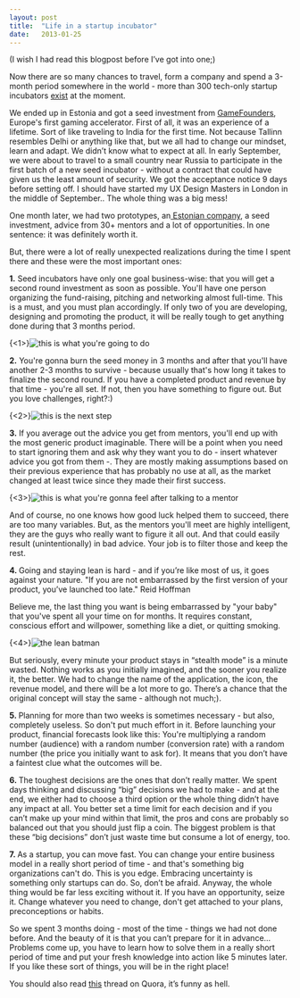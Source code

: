 ```yaml
---
layout: post
title:  "Life in a startup incubator"
date:   2013-01-25
---
```

(I wish I had read this blogpost before I’ve got into one;)

Now there are so many chances to travel, form a company and spend a 3-month period somewhere in the world - more than 300 tech-only startup incubators <a href="https://angel.co/incubators" target="_blank">exist</a> at the moment.

We ended up in Estonia and got a seed investment from <a href="http://gamefounders.com" target="_blank">GameFounders</a>, Europe's first gaming accelerator.
First of all, it was an experience of a lifetime. Sort of like traveling to India for the first time. Not because Tallinn resembles Delhi or anything like that, but we all had to change our mindset, learn and adapt.
We didn’t know what to expect at all. In early September, we were about to travel to a small country near Russia to participate in the first batch of a new seed incubator - without a contract that could have given us the least amount of security.
We got the acceptance notice 9 days before setting off.
I should have started my UX Design Masters in London in the middle of September.. The whole thing was a big mess!

One month later, we had two prototypes, an<a href="http://planblabs.net" target="_blank"> Estonian company</a>, a seed investment, advice from 30+ mentors and a lot of opportunities.
In one sentence: it was definitely worth it.<!--more-->

But, there were a lot of really unexpected realizations during the time I spent there and these were the most important ones:

<strong>1.</strong> Seed incubators have only one goal business-wise: that you will get a second round investment as soon as possible.
You'll have one person organizing the fund-raising, pitching and networking almost full-time.
This is a must, and you must plan accordingly. If only two of you are developing, designing and promoting the product, it will be really tough to get anything done during that 3 months period.

{<1>}![this is what you're going to do](/content/images/2014/Aug/illustration1.jpg)

<strong>2.</strong> You're gonna burn the seed money in 3 months and after that you'll have another 2-3 months to survive - because usually that's how long it takes to finalize the second round. If you have a completed product and revenue by that time - you're all set. If not, then you have something to figure out. But you love challenges, right?:)

{<2>}![this is the next step](/content/images/2014/Aug/illustration2.jpg)

<strong>3.</strong> If you average out the advice you get from mentors, you'll end up with the most generic product imaginable.
There will be a point when you need to start ignoring them and ask why they want you to do - insert whatever advice you got from them -.
They are mostly making assumptions based on their previous experience that has probably no use at all, as the market changed at least twice since they made their first success.

{<3>}![this is what you're gonna feel after talking to a mentor](/content/images/2014/Aug/illustration3.jpg)

And of course, no one knows how good luck helped them to succeed, there are too many variables. But, as the mentors you'll meet are highly intelligent, they are the guys who really want to figure it all out. And that could easily result (unintentionally) in bad advice. Your job is to filter those and keep the rest.

<strong>4. </strong>Going and staying lean is hard - and if you’re like most of us, it goes against your nature.
"If you are not embarrassed by the first version of your product, you’ve launched too late." Reid Hoffman

Believe me, the last thing you want is being embarrassed by "your baby" that you've spent all your time on for months. It requires constant, conscious effort and willpower, something like a diet, or quitting smoking.


{<4>}![the lean batman](/content/images/2014/Aug/illustration4.jpg)


But seriously, every minute your product stays in “stealth mode” is a minute wasted. Nothing works as you initially imagined, and the sooner you realize it, the better.
We had to change the name of the application, the icon, the revenue model, and there will be a lot more to go. There’s a chance that the original concept will stay the same - although not much;).

<strong>5. </strong>Planning for more than two weeks is sometimes necessary - but also, completely useless. So don't put much effort in it.
Before launching your product, financial forecasts look like this:
You're multiplying a random number (audience) with a random number (conversion rate) with a random number (the price you initially want to ask for).
It means that you don’t have a faintest clue what the outcomes will be.

<strong>6. </strong>The toughest decisions are the ones that don’t really matter.
We spent days thinking and discussing “big” decisions we had to make - and at the end, we either had to choose a third option or the whole thing didn’t have any impact at all.
You better set a time limit for each decision and if you can’t make up your mind within that limit, the pros and cons are probably so balanced out that you should just flip a coin.
The biggest problem is that these “big decisions” don’t just waste time but consume a lot of energy, too.

<strong>7. </strong>As a startup, you can move fast. You can change your entire business model in a really short period of time - and that's something big organizations can't do. This is you edge.
Embracing uncertainty is something only startups can do. So, don’t be afraid. Anyway, the whole thing would be far less exciting without it.
If you have an opportunity, seize it. Change whatever you need to change, don't get attached to your plans, preconceptions or habits.

So we spent 3 months doing - most of the time - things we had not done before. And the beauty of it is that you can’t prepare for it in advance... Problems come up, you have to learn how to solve them in a really short period of time and put your fresh knowledge into action like 5 minutes later. If you like these sort of things, you will be in the right place!

You should also read <a href="http://www.quora.com/500-Startups/What-is-it-like-being-in-500-Startups" target="_blank">this</a> thread on Quora, it’s funny as hell.<a href="http://www.quora.com/500-Startups/What-is-it-like-being-in-500-Startups">
</a>